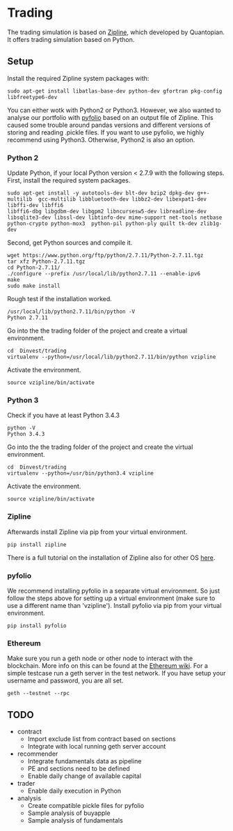 # Trading
The trading simulation is based on [Zipline](https://github.com/quantopian/zipline), which developed by Quantopian. It offers trading simulation based on Python.

## Setup
Install the required Zipline system packages with:
```
sudo apt-get install libatlas-base-dev python-dev gfortran pkg-config libfreetype6-dev
```


You can either wotk with Python2 or Python3. However, we also wanted to analyse our portfolio with [pyfolio](https://github.com/quantopian/pyfolio) based on an output file of Zipline. This caused some trouble around pandas versions and different versions of storing and reading .pickle files. If you want to use pyfolio, we highly recommend using Python3. Otherwise, Python2 is also an option.


### Python 2
Update Python, if your local Python version < 2.7.9 with the following steps.
First, install the required system packages.
```
sudo apt-get install -y autotools-dev blt-dev bzip2 dpkg-dev g++-multilib  gcc-multilib libbluetooth-dev libbz2-dev libexpat1-dev libffi-dev libffi6
libffi6-dbg libgdbm-dev libgpm2 libncursesw5-dev libreadline-dev libsqlite3-dev libssl-dev libtinfo-dev mime-support net-tools netbase python-crypto python-mox3  python-pil python-ply quilt tk-dev zlib1g-dev
```

Second, get Python sources and compile it.
```
wget https://www.python.org/ftp/python/2.7.11/Python-2.7.11.tgz
tar xfz Python-2.7.11.tgz
cd Python-2.7.11/
./configure --prefix /usr/local/lib/python2.7.11 --enable-ipv6
make
sudo make install
```

Rough test if the installation worked.
```
/usr/local/lib/python2.7.11/bin/python -V
Python 2.7.11
```
Go into the the trading folder of the project and create a virtual environment.
```
cd  Dinvest/trading
virtualenv --python=/usr/local/lib/python2.7.11/bin/python vzipline
```

Activate the environment.
```
source vzipline/bin/activate
```

### Python 3
Check if you have at least Python 3.4.3
```
python -V
Python 3.4.3
```

Go into the the trading folder of the project and create the virtual environment.
```
cd  Dinvest/trading
virtualenv --python=/usr/bin/python3.4 vzipline
```

Activate the environment.
```
source vzipline/bin/activate
```

### Zipline

Afterwards install Zipline via pip from your virtual environment.
```
pip install zipline
```
There is a full tutorial on the installation of Zipline also for other OS [here](http://www.zipline.io/install.html).

### pyfolio
We recommend installing pyfolio in a separate virtual environment. So just follow the steps above for setting up a virtual environment (make sure to use a different name than 'vzipline'). Install pyfolio via pip from your virtual environment.
```
pip install pyfolio
```

### Ethereum
Make sure you run a geth node or other node to interact with the blockchain. More info on this can be found at the [Ethereum wiki](https://github.com/ethereum/wiki/wiki). For a simple testcase run a geth server in the test network. If you have setup your username and password, you are all set.
```
geth --testnet --rpc
```

## TODO
- contract
  - Import exclude list from contract based on sections
  - Integrate with local running geth server account
- recommender
  - Integrate fundamentals data as pipeline
  - PE and sections need to be defined
  - Enable daily change of available capital
- trader
  - Enable daily execution in Python
- analysis
  - Create compatible pickle files for pyfolio
  - Sample analysis of buyapple
  - Sample analysis of fundamentals
